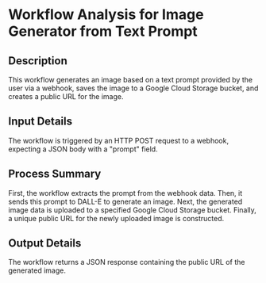 # Workflow Analysis for Image Generator from Text Prompt

## Description
This workflow generates an image based on a text prompt provided by the user via a webhook, saves the image to a Google Cloud Storage bucket, and creates a public URL for the image.

## Input Details
The workflow is triggered by an HTTP POST request to a webhook, expecting a JSON body with a "prompt" field.

## Process Summary
First, the workflow extracts the prompt from the webhook data. Then, it sends this prompt to DALL-E to generate an image. Next, the generated image data is uploaded to a specified Google Cloud Storage bucket. Finally, a unique public URL for the newly uploaded image is constructed.

## Output Details
The workflow returns a JSON response containing the public URL of the generated image.
